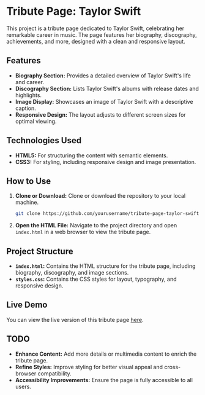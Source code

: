 # Tribute Page: Taylor Swift

This project is a tribute page dedicated to Taylor Swift, celebrating her remarkable career in music. The page features her biography, discography, achievements, and more, designed with a clean and responsive layout.

## Features

- **Biography Section:** Provides a detailed overview of Taylor Swift's life and career.
- **Discography Section:** Lists Taylor Swift's albums with release dates and highlights.
- **Image Display:** Showcases an image of Taylor Swift with a descriptive caption.
- **Responsive Design:** The layout adjusts to different screen sizes for optimal viewing.

## Technologies Used

- **HTML5:** For structuring the content with semantic elements.
- **CSS3:** For styling, including responsive design and image presentation.

## How to Use

1. **Clone or Download:** Clone or download the repository to your local machine.
   ```bash
   git clone https://github.com/yourusername/tribute-page-taylor-swift.git

2. **Open the HTML File:** Navigate to the project directory and open `index.html` in a web browser to view the tribute page.

## Project Structure

- **`index.html`:** Contains the HTML structure for the tribute page, including biography, discography, and image sections.
- **`styles.css`:** Contains the CSS styles for layout, typography, and responsive design.

## Live Demo

You can view the live version of this tribute page [here](https://thedcollins.github.io/taylor_swift_tribute_page/).

## TODO

- **Enhance Content:** Add more details or multimedia content to enrich the tribute page.
- **Refine Styles:** Improve styling for better visual appeal and cross-browser compatibility.
- **Accessibility Improvements:** Ensure the page is fully accessible to all users.
